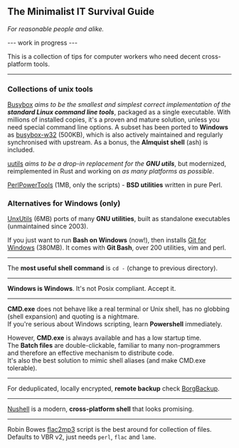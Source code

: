 ## The Minimalist IT Survival Guide
_For reasonable people and alike._

--- work in progress ---

This is a collection of tips for computer workers who need decent cross-platform tools.

---
### Collections of unix tools ###

[Busybox](https://www.busybox.net) _aims to be the smallest and simplest correct implementation of the_ ___standard Linux command line tools___, packaged as a single executable.
With millions of installed copies, it's a proven and mature solution, unless you need special command line options. A subset has been ported to **Windows** as [busybox-w32](https://frippery.org/busybox) (500KB), which is also actively maintained and regularly synchronised with upstream. As a bonus, the **Almquist shell** (ash) is included.

[uutils](https://uutils.github.io) _aims to be a drop-in replacement for the_ ___GNU utils___, but modernized, reimplemented in Rust and working on _as many platforms as possible_. 

[PerlPowerTools](https://perlpowertools.com) (1MB, only the scripts) - **BSD utilities** written in pure Perl.

### Alternatives for Windows (only) ###

[UnxUtils](https://en.wikipedia.org/wiki/UnxUtils) (6MB) ports of many **GNU utilities**, built as standalone executables (unmaintained since 2003).

If you just want to run **Bash on Windows** (now!), then installs [Git for Windows](https://gitforwindows.org) (380MB). It comes with **Git Bash**, over 200 utilities, vim and perl.

---

The **most useful shell command** is `cd -` (change to previous directory).

---

**Windows is Windows**. It's not Posix compliant. Accept it.

---

**CMD.exe** does not behave like a real terminal or Unix shell, has no globbing (shell expansion) and quoting is a nightmare.\
If you're serious about Windows scripting, learn **Powershell** immediately.

However, **CMD.exe** is always available and has a low startup time.\
The **Batch files** are double-clickable, familiar to many non-programmers and therefore an effective mechanism to distribute code.\
It's also the best solution to mimic shell aliases (and make CMD.exe tolerable).

---

For deduplicated, locally encrypted, **remote backup** check [BorgBackup](https://www.borgbackup.org/).

---

[Nushell](https://www.nushell.sh/) is a modern, **cross-platform shell** that looks promising.

---

Robin Bowes [flac2mp3](https://github.com/robinbowes/flac2mp3) script is the best around for collection of files. Defaults to VBR v2, just needs `perl`, `flac` and `lame`.

